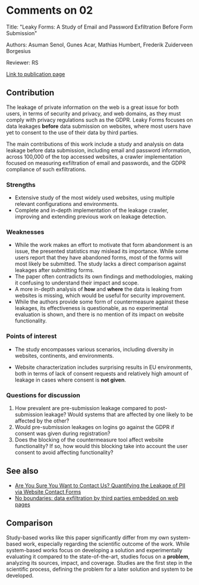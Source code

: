 # Comments on 02

Title: "Leaky Forms: A Study of Email and Password Exfiltration Before Form Submission"

Authors: Asuman Senol, Gunes Acar, Mathias Humbert, Frederik Zuiderveen Borgesius

Reviewer: RS

[Link to publication page](https://www.usenix.org/conference/usenixsecurity22/presentation/senol)

## Contribution

The leakage of private information on the web is a great issue for both users, in terms of security and privacy, and web domains, as they must comply with privacy regulations such as the GDPR. Leaky Forms focuses on data leakages __before__ data submission on websites, where most users have yet to consent to the use of their data by third parties.

The main contributions of this work include a study and analysis on data leakage before data submission, including email and password information, across 100,000 of the top accessed websites, a crawler implementation focused on measuring exfiltration of email and passwords, and the GDPR compliance of such exfiltrations.

### Strengths

* Extensive study of the most widely used websites, using multiple relevant configurations and environments.
* Complete and in-depth implementation of the leakage crawler, improving and extending previous work on leakage detection.

### Weaknesses

* While the work makes an effort to motivate that form abandonment is an issue, the presented statistics may mislead its importance. While some users report that they have abandoned forms, most of the forms will most likely be submitted. The study lacks a direct comparison against leakages after submitting forms.
* The paper often contradicts its own findings and methodologies, making it confusing to understand their impact and scope.
* A more in-depth analysis of __how__ and __where__ the data is leaking from websites is missing, which would be useful for security improvement.
* While the authors provide some form of countermeasure against these leakages, its effectiveness is questionable, as no experimental evaluation is shown, and there is no mention of its impact on website functionality.  

### Points of interest

- The study encompasses various scenarios, including diversity in websites, continents, and environments.

- Website characterization includes surprising results in EU environments, both in terms of lack of consent requests and relatively high amount of leakage in cases where consent is __not given__.  

### Questions for discussion

1. How prevalent are pre-submission leakage compared to post-submission leakage? Would systems that are affected by one likely to be affected by the other?
2. Would pre-submission leakages on logins go against the GDPR if consent was given during registration?
3. Does the blocking of the countermeasure tool affect website functionality? If so, how would this blocking take into account the user consent to avoid affecting functionality?

## See also

- [Are You Sure You Want to Contact Us? Quantifying the
Leakage of PII via Website Contact Forms](https://petsymposium.org/2016/files/papers/Are_You_Sure_You_Want_to_Contact_Us__Quantifying_the_Leakage_of_PII_via_Website_Contact_Forms.pdf)
- [No boundaries: data exfiltration by third parties
embedded on web pages](https://webtransparency.cs.princeton.edu/no_boundaries/assets/no-boundaries-pets2020.pdf)

## Comparison

Study-based works like this paper significantly differ from my own system-based work, especially regarding the scientific outcome of the work. While system-based works focus on developing a solution and experimentally evaluating it compared to the state-of-the-art, studies focus on a __problem__, analyzing its sources, impact, and coverage. Studies are the first step in the scientific process, defining the problem for a later solution and system to be developed.
